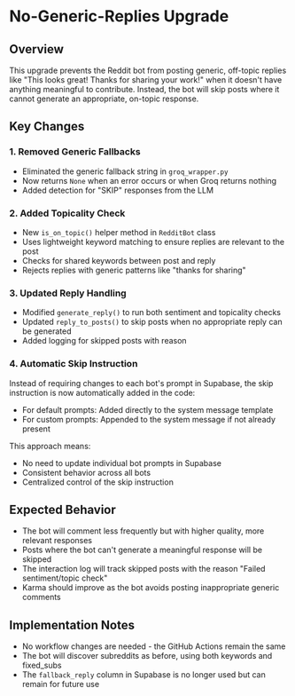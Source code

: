 # No-Generic-Replies Upgrade

## Overview
This upgrade prevents the Reddit bot from posting generic, off-topic replies like "This looks great! Thanks for sharing your work!" when it doesn't have anything meaningful to contribute. Instead, the bot will skip posts where it cannot generate an appropriate, on-topic response.

## Key Changes

### 1. Removed Generic Fallbacks
- Eliminated the generic fallback string in `groq_wrapper.py`
- Now returns `None` when an error occurs or when Groq returns nothing
- Added detection for "SKIP" responses from the LLM

### 2. Added Topicality Check
- New `is_on_topic()` helper method in `RedditBot` class
- Uses lightweight keyword matching to ensure replies are relevant to the post
- Checks for shared keywords between post and reply
- Rejects replies with generic patterns like "thanks for sharing"

### 3. Updated Reply Handling
- Modified `generate_reply()` to run both sentiment and topicality checks
- Updated `reply_to_posts()` to skip posts when no appropriate reply can be generated
- Added logging for skipped posts with reason

### 4. Automatic Skip Instruction
Instead of requiring changes to each bot's prompt in Supabase, the skip instruction is now automatically added in the code:

- For default prompts: Added directly to the system message template
- For custom prompts: Appended to the system message if not already present

This approach means:
- No need to update individual bot prompts in Supabase
- Consistent behavior across all bots
- Centralized control of the skip instruction

## Expected Behavior
- The bot will comment less frequently but with higher quality, more relevant responses
- Posts where the bot can't generate a meaningful response will be skipped
- The interaction log will track skipped posts with the reason "Failed sentiment/topic check"
- Karma should improve as the bot avoids posting inappropriate generic comments

## Implementation Notes
- No workflow changes are needed - the GitHub Actions remain the same
- The bot will discover subreddits as before, using both keywords and fixed_subs
- The `fallback_reply` column in Supabase is no longer used but can remain for future use
